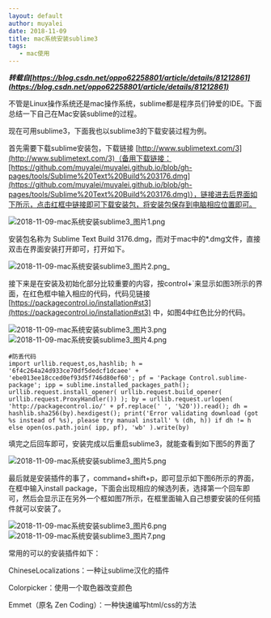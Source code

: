```yaml
---
layout: default
author: muyalei
date: 2018-11-09
title: mac系统安装sublime3
tags:
   - mac使用
---
```


***转载自[https://blog.csdn.net/oppo62258801/article/details/81212861](https://blog.csdn.net/oppo62258801/article/details/81212861)***

不管是Linux操作系统还是mac操作系统，sublime都是程序员们钟爱的IDE。下面总结一下自己在Mac安装sublime的过程。

现在可用sublime3，下面我也以sublime3的下载安装过程为例。

首先需要下载sublime安装包，下载链接 [http://www.sublimetext.com/3](http://www.sublimetext.com/3)（备用下载链接：[https://github.com/muyalei/muyalei.github.io/blob/gh-pages/tools/Sublime%20Text%20Build%203176.dmg](https://github.com/muyalei/muyalei.github.io/blob/gh-pages/tools/Sublime%20Text%20Build%203176.dmg)），链接进去后界面如下所示，点击红框中链接即可下载安装包，将安装包保存到电脑相应位置即可。

![2018-11-09-mac系统安装sublime3_图片1.png](https://github.com/muyalei/muyalei.github.io/blob/gh-pages/img/2018-11-09-mac%E7%B3%BB%E7%BB%9F%E5%AE%89%E8%A3%85sublime3_%E5%9B%BE%E7%89%871.png)

安装包名称为 Sublime Text Build 3176.dmg，而对于mac中的*.dmg文件，直接双击在界面安装打开即可，打开如下。

![2018-11-09-mac系统安装sublime3_图片2.png](https://github.com/muyalei/muyalei.github.io/blob/gh-pages/img/2018-11-09-mac%E7%B3%BB%E7%BB%9F%E5%AE%89%E8%A3%85sublime3_%E5%9B%BE%E7%89%872.png)_

接下来是在安装及初始化部分比较重要的内容，按control+`来显示如图3所示的界面，在红色框中输入相应的代码，代码见链接[https://packagecontrol.io/installation#st3](https://packagecontrol.io/installation#st3) 中，如图4中红色比分的代码。

![2018-11-09-mac系统安装sublime3_图片3.png](https://github.com/muyalei/muyalei.github.io/blob/gh-pages/img/2018-11-09-mac%E7%B3%BB%E7%BB%9F%E5%AE%89%E8%A3%85sublime3_%E5%9B%BE%E7%89%873.png)
![2018-11-09-mac系统安装sublime3_图片4.png](https://github.com/muyalei/muyalei.github.io/blob/gh-pages/img/2018-11-09-mac%E7%B3%BB%E7%BB%9F%E5%AE%89%E8%A3%85sublime3_%E5%9B%BE%E7%89%874.png)
```
#防丢代码
import urllib.request,os,hashlib; h = '6f4c264a24d933ce70df5dedcf1dcaee' + 'ebe013ee18cced0ef93d5f746d80ef60'; pf = 'Package Control.sublime-package'; ipp = sublime.installed_packages_path(); urllib.request.install_opener( urllib.request.build_opener( urllib.request.ProxyHandler()) ); by = urllib.request.urlopen( 'http://packagecontrol.io/' + pf.replace(' ', '%20')).read(); dh = hashlib.sha256(by).hexdigest(); print('Error validating download (got %s instead of %s), please try manual install' % (dh, h)) if dh != h else open(os.path.join( ipp, pf), 'wb' ).write(by)
```

填完之后回车即可，安装完成以后重启sublime3，就能查看到如下图5的界面了

![2018-11-09-mac系统安装sublime3_图片5.png](https://github.com/muyalei/muyalei.github.io/blob/gh-pages/img/2018-11-09-mac%E7%B3%BB%E7%BB%9F%E5%AE%89%E8%A3%85sublime3_%E5%9B%BE%E7%89%875.png)

最后就是安装插件的事了，command+shift+p，即可显示如下图6所示的界面，在框中输入install package，下面会出现相应的候选列表，选择第一个回车即可，然后会显示正在另外一个框如图7所示，在框里面输入自己想要安装的任何插件就可以安装了。

![2018-11-09-mac系统安装sublime3_图片6.png](https://github.com/muyalei/muyalei.github.io/blob/gh-pages/img/2018-11-09-mac%E7%B3%BB%E7%BB%9F%E5%AE%89%E8%A3%85sublime3_%E5%9B%BE%E7%89%876.png)
![2018-11-09-mac系统安装sublime3_图片7.png](https://github.com/muyalei/muyalei.github.io/blob/gh-pages/img/2018-11-09-mac%E7%B3%BB%E7%BB%9F%E5%AE%89%E8%A3%85sublime3_%E5%9B%BE%E7%89%877.png)

常用的可以的安装插件如下：

ChineseLocalizations：一种让sublime汉化的插件

Colorpicker：使用一个取色器改变颜色

Emmet（原名 Zen Coding）：一种快速编写html/css的方法
